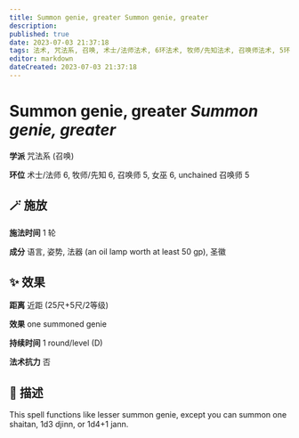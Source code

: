 ```yaml
---
title: Summon genie, greater Summon genie, greater
description: 
published: true
date: 2023-07-03 21:37:18
tags: 法术, 咒法系, 召唤, 术士/法师法术, 6环法术, 牧师/先知法术, 召唤师法术, 5环法术, 女巫法术, unchained 召唤师法术
editor: markdown
dateCreated: 2023-07-03 21:37:18
---
```


# **Summon genie, greater** *Summon genie, greater*

**学派** 咒法系 (召唤) 

**环位** 术士/法师 6, 牧师/先知 6, 召唤师 5, 女巫 6, unchained 召唤师 5

## 🪄 施放

**施法时间** 1 轮

**成分** 语言, 姿势, 法器 (an oil lamp worth at least 50 gp), 圣徽

## ✨ 效果  

**距离** 近距 (25尺+5尺/2等级) 

**效果** one summoned genie 

**持续时间** 1 round/level (D) 

**法术抗力** 否

## 📖 描述

This spell functions like lesser summon genie, except you can summon one shaitan, 1d3 djinn, or 1d4+1 jann.
    